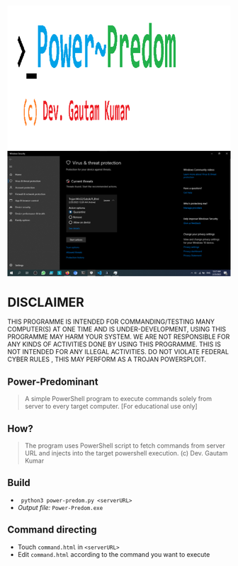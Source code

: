 ![LOGO](https://github.com/devsdenepal/power-predominant/raw/main/resources/images/logo.png)
![SCREENSHOT](https://github.com/devsdenepal/power-predominant/raw/main/screenshots/trojan-detected.png)
# DISCLAIMER
THIS PROGRAMME IS INTENDED FOR COMMANDING/TESTING MANY COMPUTER(S) AT ONE TIME AND IS UNDER-DEVELOPMENT, USING THIS PROGRAMME MAY HARM YOUR SYSTEM.
WE ARE NOT RESPONSIBLE FOR ANY KINDS OF ACTIVITIES DONE BY USING THIS PROGRAMME.
THIS IS NOT INTENDED FOR ANY ILLEGAL ACTIVITIES.
DO NOT VIOLATE FEDERAL CYBER RULES , THIS MAY PERFORM AS A TROJAN POWERSPLOIT.
## Power-Predominant
> A simple PowerShell program to execute commands solely from server to every target computer. [For educational use only]
## How?
> The program uses PowerShell script to fetch commands from server URL  and injects into the target powershell execution.
(c) Dev. Gautam Kumar
## Build
- ``` python3 power-predom.py <serverURL>```
- *Output file:* ``Power-Predom.exe``
## Command directing
- Touch `command.html` in `<serverURL>`
- Edit `command.html` according to the command you want to execute
